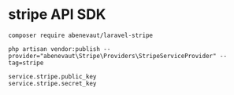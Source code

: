# stripe API SDK

```
composer require abenevaut/laravel-stripe
```

```
php artisan vendor:publish --provider="abenevaut\Stripe\Providers\StripeServiceProvider" --tag=stripe
```

```
service.stripe.public_key
service.stripe.secret_key
```
